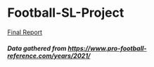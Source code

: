 # Football-SL-Project

[Final Report](SL_Final_Report.pdf)

##### Data gathered from https://www.pro-football-reference.com/years/2021/
